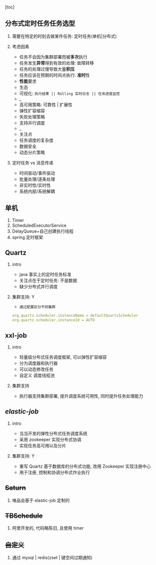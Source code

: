 [toc]

## 分布式定时任务任务选型

1. 需要在特定的时刻去做某件任务: 定时任务(单机|分布式)
2. 考虑因素

   - 任务不会因为集群部署而被**多次**执行
   - 任务发生**异常**得到有效的处理: 故障转移
   - 任务的处理过慢导致大量**积压**
   - 任务应该在预期的时间点执行: **准时**性
   - **性能**要求
   - 生态
   - 可视化: `执行结果 || Rolling 实时日志 || 任务进度监控`
   - \_
   - 高可用策略: 可靠性 | 扩展性
   - 弹性扩容缩容
   - 失败处理策略
   - 支持并行调度
   - \_
   - 关注点
   - 任务调度的复杂度
   - 数据安全
   - 动态分片策略

3. 定时任务 vs 消息传递

   - 时间驱动/事件驱动
   - 批量处理/逐条处理
   - 非实时性/实时性
   - 系统内部/系统解耦

## 单机

1. Timer
2. ScheduledExecutorService
3. DelayQueue+自己创建执行线程
4. spring 定时框架

## Quartz

1. intro

   - java 事实上的定时任务标准
   - 关注点在于定时任务: 不是数据
   - 缺少分布式并行调度

2. 集群支持: Y

   - `通过配置区分不同集群`

   ```yml
   org.quartz.scheduler.instanceName = defaultQuartzScheduler
   org.quartz.scheduler.instanceId = AUTO
   ```

## **xxl-job**

1. intro

   - 轻量级分布式任务调度框架, 可以弹性扩容缩容
   - 分为调度器和执行器
   - 可以动态修改任务
   - 自定义 调度线程池

2. 集群支持

   - 执行器支持集群部署, 提升调度系统可用性, 同时提升任务处理能力

## _elastic-job_

1. intro

   - 当当开发的弹性分布式任务调度系统
   - 采用 zookeeper 实现分布式协调
   - 实现任务高可用以及分片

2. 集群支持: Y

   - 重写 Quartz 基于数据库的分布式功能, 改用 Zookeeper 实现注册中心
   - 用于注册, 控制和协调分布式作业执行

## ~~Saturn~~

1. 唯品会基于 elastic-job 定制的

## ~~TBSchedule~~

1. 阿里开发的, 代码略陈旧, 且使用 timer

## ~~自定义~~

1. 通过 mysql | redis(zset | 键空间过期通知)
